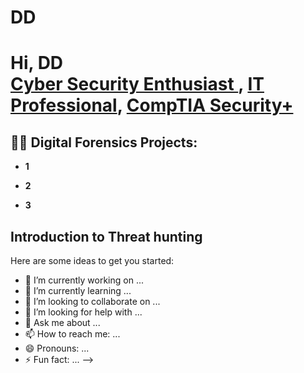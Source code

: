 # DD
<h1>Hi, DD <br/><a href="https://github.com/XwX72e8Qych2AmLJX8hPy">Cyber Security Enthusiast </a>, <a href="www.linkedin.com/in/deshard-dennison-3b8382270/"> IT Professional</a>, <a href="https://www.certmetrics.com/comptia/public/transcript.aspx?transcript=6ML0LQGC3MVEQD5Y">CompTIA Security+ </a>
<h2>👨‍💻 Digital Forensics Projects:</h2>

- <b>1</b>

- <b>2</b>
 
- <b>3</b>
<h2>Introduction to Threat hunting</h2>


Here are some ideas to get you started:

- 🔭 I’m currently working on ...
- 🌱 I’m currently learning ...
- 👯 I’m looking to collaborate on ...
- 🤔 I’m looking for help with ...
- 💬 Ask me about ...
- 📫 How to reach me: ...
- 😄 Pronouns: ...
- ⚡ Fun fact: ...
-->
